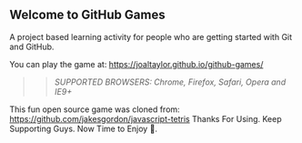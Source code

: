 ## Welcome to GitHub Games

A project based learning activity for people who are getting started with Git and GitHub.

You can play the game at: https://joaltaylor.github.io/github-games/

>> _*SUPPORTED BROWSERS*: Chrome, Firefox, Safari, Opera and IE9+_

This fun open source game was cloned from: https://github.com/jakesgordon/javascript-tetris
Thanks For Using.
Keep Supporting Guys.
Now Time to Enjoy 🙂.
